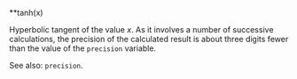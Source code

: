 **tanh(x)

Hyperbolic tangent of the value _x_. 
As it involves a number of successive calculations, the 
precision of the calculated result is about three digits fewer than the value
of the  `precision` variable. 

See also: `precision`.

